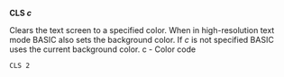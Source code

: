 **CLS *c***

Clears the text screen to a specified color.  When in high-resolution text mode BASIC also sets the background color.  If *c* is not specified BASIC uses the current background color.
  c - Color code

```ecb2
CLS 2
```
